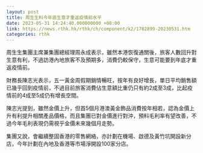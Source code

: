 ```yaml
---
layout: post
title: 周生生料今年底生意才重返疫情前水平
date: 2023-05-31 14:24:40.000000000 +08:00
link: https://news.rthk.hk/rthk/ch/component/k2/1702899-20230531.htm
categories: rthk
---
```


周生生集團主席兼集團總經理周永成表示，雖然本港恢復通關後，旅客人數回升對生意有利，不過訪港內地旅客不及預期多，消費仍較保守，生意可能要到年底才重返疫情前。

財務長陳志光表示，五一黃金周假期銷情暢旺，按年有良好增長，單日平均銷售額已幾乎回到疫情前，不過目前旅客消費佔生意額比重仍只有約2成至3成，比起疫情前的4成至5成仍有增長空間。

陳志光提到，雖然金價上升，但首5個月港澳黃金飾品消費按年相若，認為金價上升有利提升相關產品價格，而且集團已對金價進行對沖，預料毛利率有望改善，不過今年毛利表現仍需視乎金價未來幾個月走勢。

集團又說，會繼續整固香港的零售網絡，亦計劃在機場、啟德及黃竹坑開設新分店，今年計劃在內地及香港等市場淨開設100家分店。
